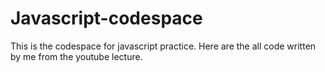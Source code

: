 # Javascript-codespace
This is the codespace for javascript practice. Here are the all code written by me from the youtube lecture.
